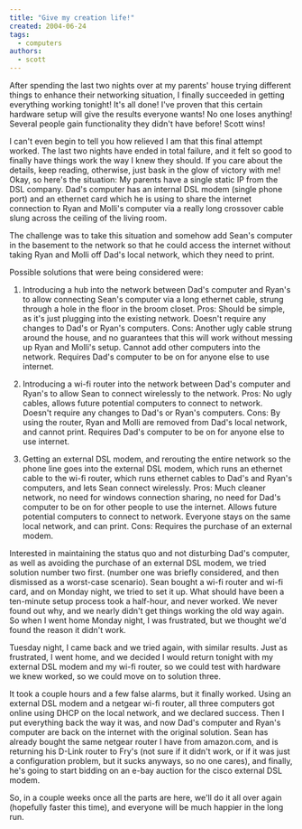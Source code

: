 ```yaml
---
title: "Give my creation life!"
created: 2004-06-24
tags:
  - computers
authors:
  - scott
---
```


After spending the last two nights over at my parents' house trying different things to enhance their networking situation, I finally succeeded in getting everything working tonight! It's all done! I've proven that this certain hardware setup will give the results everyone wants! No one loses anything! Several people gain functionality they didn't have before! Scott wins!

I can't even begin to tell you how relieved I am that this final attempt worked. The last two nights have ended in total failure, and it felt so good to finally have things work the way I knew they should. If you care about the details, keep reading, otherwise, just bask in the glow of victory with me! Okay, so here's the situation: My parents have a single static IP from the DSL company. Dad's computer has an internal DSL modem (single phone port) and an ethernet card which he is using to share the internet connection to Ryan and Molli's computer via a really long crossover cable slung across the ceiling of the living room.

The challenge was to take this situation and somehow add Sean's computer in the basement to the network so that he could access the internet without taking Ryan and Molli off Dad's local network, which they need to print.

Possible solutions that were being considered were:

1. Introducing a hub into the network between Dad's computer and Ryan's to allow connecting Sean's computer via a long ethernet cable, strung through a hole in the floor in the broom closet. Pros: Should be simple, as it's just plugging into the existing network. Doesn't require any changes to Dad's or Ryan's computers. Cons: Another ugly cable strung around the house, and no guarantees that this will work without messing up Ryan and Molli's setup. Cannot add other computers into the network. Requires Dad's computer to be on for anyone else to use internet.

2. Introducing a wi-fi router into the network between Dad's computer and Ryan's to allow Sean to connect wirelessly to the network. Pros: No ugly cables, allows future potential computers to connect to network. Doesn't require any changes to Dad's or Ryan's computers. Cons: By using the router, Ryan and Molli are removed from Dad's local network, and cannot print. Requires Dad's computer to be on for anyone else to use internet.

3. Getting an external DSL modem, and rerouting the entire network so the phone line goes into the external DSL modem, which runs an ethernet cable to the wi-fi router, which runs ethernet cables to Dad's and Ryan's computers, and lets Sean connect wirelessly. Pros: Much cleaner network, no need for windows connection sharing, no need for Dad's computer to be on for other people to use the internet. Allows future potential computers to connect to network. Everyone stays on the same local network, and can print. Cons: Requires the purchase of an external modem.

Interested in maintaining the status quo and not disturbing Dad's computer, as well as avoiding the purchase of an external DSL modem, we tried solution number two first. (number one was briefly considered, and then dismissed as a worst-case scenario). Sean bought a wi-fi router and wi-fi card, and on Monday night, we tried to set it up. What should have been a ten-minute setup process took a half-hour, and never worked. We never found out why, and we nearly didn't get things working the old way again. So when I went home Monday night, I was frustrated, but we thought we'd found the reason it didn't work.

Tuesday night, I came back and we tried again, with similar results. Just as frustrated, I went home, and we decided I would return tonight with my external DSL modem and my wi-fi router, so we could test with hardware we knew worked, so we could move on to solution three.

It took a couple hours and a few false alarms, but it finally worked. Using an external DSL modem and a netgear wi-fi router, all three computers got online using DHCP on the local network, and we declared success. Then I put everything back the way it was, and now Dad's computer and Ryan's computer are back on the internet with the original solution. Sean has already bought the same netgear router I have from amazon.com, and is returning his D-Link router to Fry's (not sure if it didn't work, or if it was just a configuration problem, but it sucks anyways, so no one cares), and finally, he's going to start bidding on an e-bay auction for the cisco external DSL modem.

So, in a couple weeks once all the parts are here, we'll do it all over again (hopefully faster this time), and everyone will be much happier in the long run.
